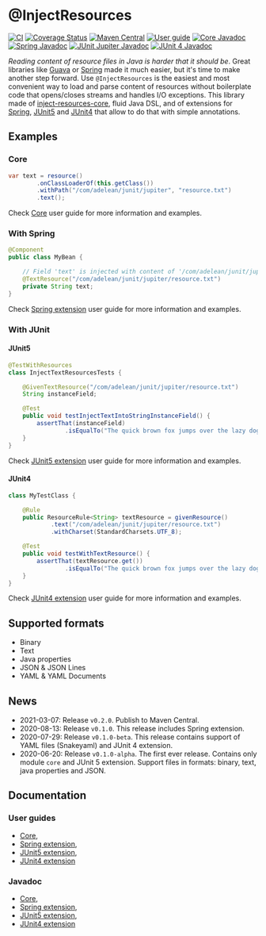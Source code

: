 # @InjectResources

[![CI](https://github.com/hosuaby/inject-resources/actions/workflows/ci.yml/badge.svg?branch=master)](https://github.com/hosuaby/inject-resources/actions/workflows/ci.yml)
[![Coverage Status](https://coveralls.io/repos/github/hosuaby/inject-resources/badge.svg?branch=master)](https://coveralls.io/github/hosuaby/inject-resources?branch=master)
[![Maven Central](https://maven-badges.herokuapp.com/maven-central/io.hosuaby/inject-resources-core/badge.svg)](https://maven-badges.herokuapp.com/maven-central/io.hosuaby/inject-resources-core)
[![User guide](https://img.shields.io/badge/User%20guide-0.2.0-red)](https://hosuaby.github.io/inject-resources/0.2.0/asciidoc/)
[![Core Javadoc](https://img.shields.io/badge/Core%20Javadoc-0.2.0-orange)](https://javadoc.io/doc/io.hosuaby/inject-resources-core/0.2.0)
[![Spring Javadoc](https://img.shields.io/badge/Spring%20Javadoc-0.2.0-green)](https://javadoc.io/doc/io.hosuaby/inject-resources-spring/0.2.0)
[![JUnit Jupiter Javadoc](https://img.shields.io/badge/JUnit%20Jupiter%20Javadoc-0.2.0-blueviolet)](https://javadoc.io/doc/io.hosuaby/inject-resources-junit-jupiter/0.2.0)
[![JUnit 4 Javadoc](https://img.shields.io/badge/JUnit%204%20Javadoc-0.2.0-yellow)](https://javadoc.io/doc/io.hosuaby/inject-resources-junit-vintage/0.2.0)

*Reading content of resource files in Java is harder that it should be*. Great libraries like
[Guava](https://github.com/google/guava) or [Spring](https://github.com/spring-projects/spring-framework) made it much
easier, but it's time to make another step forward. Use `@InjectResources` is the easiest and most convenient way to load
and parse content of resources without boilerplate code that opens/closes streams and handles I/O exceptions. This library
made of [inject-resources-core](https://hosuaby.github.io/inject-resources/0.2.0/asciidoc/#inject-resources-core),
fluid Java DSL, and of extensions for
[Spring](https://hosuaby.github.io/inject-resources/0.2.0/asciidoc/#inject-resources-spring),
[JUnit5](https://hosuaby.github.io/inject-resources/0.2.0/asciidoc/#inject-resources-junit-jupiter) and
[JUnit4](https://hosuaby.github.io/inject-resources/0.2.0/asciidoc/#inject-resources-junit-vintage) that allow to do
that with simple annotations.

## Examples

### Core

```java
var text = resource()
        .onClassLoaderOf(this.getClass())
        .withPath("/com/adelean/junit/jupiter", "resource.txt")
        .text();
```

Check [Core](https://hosuaby.github.io/inject-resources/0.2.0/asciidoc/#inject-resources-core) user guide for more information and examples.

### With Spring

```java
@Component
public class MyBean {

    // Field 'text' is injected with content of '/com/adelean/junit/jupiter/resource.txt'
    @TextResource("/com/adelean/junit/jupiter/resource.txt")
    private String text;
}
```

Check [Spring extension](https://hosuaby.github.io/inject-resources/0.2.0/asciidoc/#inject-resources-spring) user guide for more information and examples.

### With JUnit

#### JUnit5

```java
@TestWithResources
class InjectTextResourcesTests {

    @GivenTextResource("/com/adelean/junit/jupiter/resource.txt")
    String instanceField;

    @Test
    public void testInjectTextIntoStringInstanceField() {
        assertThat(instanceField)
                .isEqualTo("The quick brown fox jumps over the lazy dog.");
    }
}
```

Check [JUnit5 extension](https://hosuaby.github.io/inject-resources/0.2.0/asciidoc/#inject-resources-junit-jupiter) user guide for more information and examples.

#### JUnit4

```java
class MyTestClass {

    @Rule
    public ResourceRule<String> textResource = givenResource()
            .text("/com/adelean/junit/jupiter/resource.txt")
            .withCharset(StandardCharsets.UTF_8);

    @Test
    public void testWithTextResource() {
        assertThat(textResource.get())
                .isEqualTo("The quick brown fox jumps over the lazy dog.");
    }
}
```

Check [JUnit4 extension](https://hosuaby.github.io/inject-resources/0.2.0/asciidoc/#inject-resources-junit-vintage) user guide for more information and examples.

## Supported formats

- Binary
- Text
- Java properties
- JSON & JSON Lines
- YAML & YAML Documents

## News

- 2021-03-07: Release `v0.2.0`. Publish to Maven Central.
- 2020-08-13: Release `v0.1.0`. This release includes Spring extension.
- 2020-07-29: Release `v0.1.0-beta`. This release contains support of YAML files (Snakeyaml) and JUnit 4 extension.
- 2020-06-20: Release `v0.1.0-alpha`. The first ever release. Contains only module `core` and JUnit 5 extension.
Support files in formats: binary, text, java properties and JSON.

## Documentation

### User guides
- [Core](https://hosuaby.github.io/inject-resources/0.2.0/asciidoc/#inject-resources-core),
- [Spring extension](https://hosuaby.github.io/inject-resources/0.2.0/asciidoc/#inject-resources-spring),
- [JUnit5 extension](https://hosuaby.github.io/inject-resources/0.2.0/asciidoc/#inject-resources-junit-jupiter),
- [JUnit4 extension](https://hosuaby.github.io/inject-resources/0.2.0/asciidoc/#inject-resources-junit-vintage)

### Javadoc

- [Core](https://javadoc.io/doc/io.hosuaby/inject-resources-core/0.2.0),
- [Spring extension](https://javadoc.io/doc/io.hosuaby/inject-resources-spring/0.2.0),
- [JUnit5 extension](https://javadoc.io/doc/io.hosuaby/inject-resources-junit-jupiter/0.2.0),
- [JUnit4 extension](https://javadoc.io/doc/io.hosuaby/inject-resources-junit-vintage/0.2.0)
